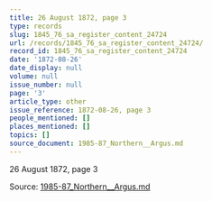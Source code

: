 ```yaml
---
title: 26 August 1872, page 3
type: records
slug: 1845_76_sa_register_content_24724
url: /records/1845_76_sa_register_content_24724/
record_id: 1845_76_sa_register_content_24724
date: '1872-08-26'
date_display: null
volume: null
issue_number: null
page: '3'
article_type: other
issue_reference: 1872-08-26, page 3
people_mentioned: []
places_mentioned: []
topics: []
source_document: 1985-87_Northern__Argus.md
---
```


26 August 1872, page 3

Source: [1985-87_Northern__Argus.md](/downloads/markdown/1985-87_Northern__Argus.md)
